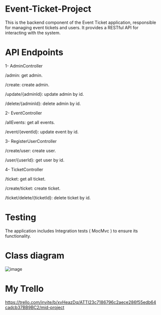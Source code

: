 # Event-Ticket-Project
This is the backend component of the Event Ticket application, responsible for managing event tickets and users. It provides a RESTful API for interacting with the system.

# API Endpoints

1- AdminController

/admin: get admin.

/create: create admin.

/update/{adminId}: update admin by id.

/delete/{adminId}: delete admin by id.

2- EventController

/allEvents: get all events.

/event/{eventId}: update event by id.

3- RegisterUserController

/create/user: create user.

/user/{userId}: get user by id.

4- TicketController

/ticket: get all ticket.

/create/ticket: create ticket.

/ticket/delete/{ticketId}: delete ticket by id.





# Testing

The application includes Integration tests ( MocMvc ) to ensure its functionality.


# Class diagram
![image](https://github.com/Rmqa11/Event-Ticket-Project/assets/129896223/526c8271-2c03-4773-8a05-ba96688e3536)

# My Trello
https://trello.com/invite/b/xvHeazDq/ATTI23c7186796c2aece286f55edb64cadcb37BB9BC2/mid-project



